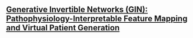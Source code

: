 ## [Generative Invertible Networks (GIN): Pathophysiology-Interpretable Feature Mapping and Virtual Patient Generation](https://arxiv.org/pdf/1808.04495.pdf)
